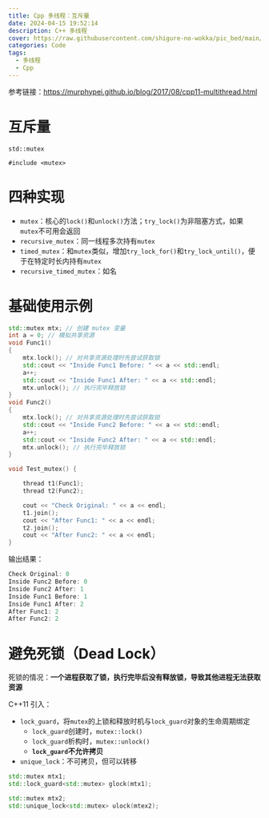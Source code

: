 ```yaml
---
title: Cpp 多线程：互斥量
date: 2024-04-15 19:52:14
description: C++ 多线程
cover: https://raw.githubusercontent.com/shigure-no-wokka/pic_bed/main/imgs/family_code.jpg
categories: Code
tags:
  - 多线程
  - Cpp
---
```


参考链接：https://murphypei.github.io/blog/2017/08/cpp11-multithread.html

# 互斥量

`std::mutex`

`#include <mutex>`

# 四种实现

- `mutex`：核心的`lock()`和`unlock()`方法；`try_lock()`为非阻塞方式，如果`mutex`不可用会返回
- `recursive_mutex`：同一线程多次持有`mutex`
- `timed_mutex`：和`mutex`类似，增加`try_lock_for()`和`try_lock_until()`，便于在特定时长内持有`mutex`
- `recursive_timed_mutex`：如名

# 基础使用示例

```cpp
std::mutex mtx; // 创建 mutex 变量
int a = 0; // 模拟共享资源
void Func1()
{
    mtx.lock(); // 对共享资源处理时先尝试获取锁
    std::cout << "Inside Func1 Before: " << a << std::endl;
    a++;
    std::cout << "Inside Func1 After: " << a << std::endl;
    mtx.unlock(); // 执行完毕释放锁
}
void Func2()
{
    mtx.lock(); // 对共享资源处理时先尝试获取锁
	std::cout << "Inside Func2 Before: " << a << std::endl;
	a++;
	std::cout << "Inside Func2 After: " << a << std::endl;
    mtx.unlock(); // 执行完毕释放锁
}

void Test_mutex() {

    thread t1(Func1);
    thread t2(Func2);

    cout << "Check Original: " << a << endl;
    t1.join();
    cout << "After Func1: " << a << endl;
    t2.join();
    cout << "After Func2: " << a << endl;
}
```

输出结果：

```cpp
Check Original: 0
Inside Func2 Before: 0
Inside Func2 After: 1
Inside Func1 Before: 1
Inside Func1 After: 2
After Func1: 2
After Func2: 2
```

# 避免死锁（Dead Lock）

死锁的情况：**一个进程获取了锁，执行完毕后没有释放锁，导致其他进程无法获取资源**

C++11 引入：
- `lock_guard`，将`mutex`的上锁和释放时机与`lock_guard`对象的生命周期绑定
  - `lock_guard`创建时，`mutex::lock()`
  - `lock_guard`析构时，`mutex::unlock()`
  - **`lock_guard`不允许拷贝**
- `unique_lock`：不可拷贝，但可以转移

```cpp
std::mutex mtx1;
std::lock_guard<std::mutex> glock(mtx1);

std::mutex mtx2;
std::unique_lock<std::mutex> ulock(mtex2);
```


